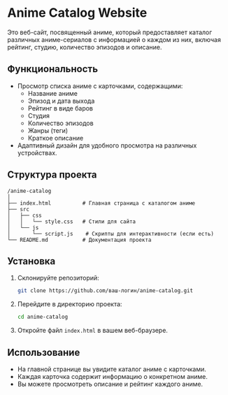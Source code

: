 # Anime Catalog Website

Это веб-сайт, посвященный аниме, который предоставляет каталог различных аниме-сериалов с информацией о каждом из них, включая рейтинг, студию, количество эпизодов и описание.

## Функциональность

- Просмотр списка аниме с карточками, содержащими:
  - Название аниме
  - Эпизод и дата выхода
  - Рейтинг в виде баров
  - Студия
  - Количество эпизодов
  - Жанры (теги)
  - Краткое описание
- Адаптивный дизайн для удобного просмотра на различных устройствах.

## Структура проекта

```
/anime-catalog
│
├── index.html          # Главная страница с каталогом аниме
├── src
│   ├── css
│   │   └── style.css   # Стили для сайта
│   └── js
│       └── script.js    # Скрипты для интерактивности (если есть)
└── README.md           # Документация проекта
```

## Установка

1. Склонируйте репозиторий:
   ```bash
   git clone https://github.com/ваш-логин/anime-catalog.git
   ```

2. Перейдите в директорию проекта:
   ```bash
   cd anime-catalog
   ```

3. Откройте файл `index.html` в вашем веб-браузере.

## Использование

- На главной странице вы увидите каталог аниме с карточками.
- Каждая карточка содержит информацию о конкретном аниме.
- Вы можете просмотреть описание и рейтинг каждого аниме.


